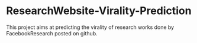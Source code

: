 # ResearchWebsite-Virality-Prediction
This project aims at predicting the virality of research works done by FacebookResearch posted on github.
